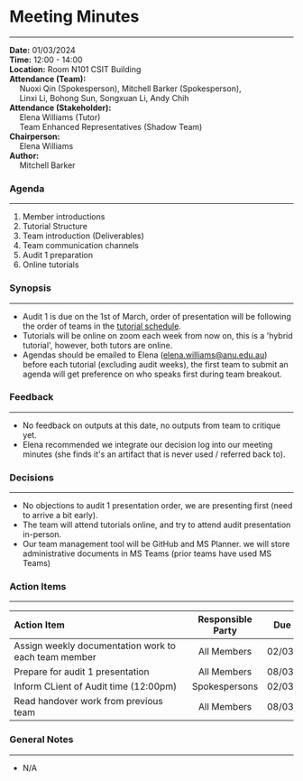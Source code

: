 # Meeting Minutes
___
**Date:** 01/03/2024 <br>
**Time:** 12:00 - 14:00 <br>
**Location:** Room N101 CSIT Building <br>
**Attendance (Team):** <br>
&ensp;&ensp; Nuoxi Qin (Spokesperson), Mitchell Barker (Spokesperson), <br>
&ensp;&ensp; Linxi Li, Bohong Sun, Songxuan Li, Andy Chih <br>
**Attendance (Stakeholder):** <br>
&ensp;&ensp; Elena Williams (Tutor) <br>
&ensp;&ensp; Team Enhanced Representatives (Shadow Team) <br>
**Chairperson:** <br>
&ensp;&ensp; Elena Williams <br>
**Author:** <br>
&ensp;&ensp; Mitchell Barker <br>

### Agenda
___

1. Member introductions
2. Tutorial Structure   
3. Team introduction (Deliverables)
4. Team communication channels
5. Audit 1 preparation
6. Online tutorials

### Synopsis
___

- Audit 1 is due on the 1st of March, order of presentation will be following the order of teams in the [tutorial schedule]().
- Tutorials will be online on zoom each week from now on, this is a 'hybrid tutorial', however, both tutors are online.
- Agendas should be emailed to Elena (elena.williams@anu.edu.au) before each tutorial (excluding audit weeks), the first team to submit an agenda will get preference on who speaks first during team breakout.

### Feedback
___

- No feedback on outputs at this date, no outputs from team to critique yet.
- Elena recommended we integrate our decision log into our meeting minutes (she finds it's an artifact that is never used / referred back to).

### Decisions
___

- No objections to audit 1 presentation order, we are presenting first (need to arrive a bit early).
- The team will attend tutorials online, and try to attend audit presentation in-person.
- Our team management tool will be GitHub and MS Planner. we will store administrative documents in MS Teams (prior teams have used MS Teams)

### Action Items
___

| <div style="width:300px">Action Item</div> | Responsible Party | Due Date |
| :----------------------------------------- | :---------------: | :------: |
| Assign weekly documentation work to each team member | All Members | 02/03/2024 |
| Prepare for audit 1 presentation | All Members | 08/03/2024 |
| Inform CLient of Audit time (12:00pm) | Spokespersons | 02/03/2024 |
| Read handover work from previous team | All Members | 08/03/2024 | 

### General Notes
___

- N/A




